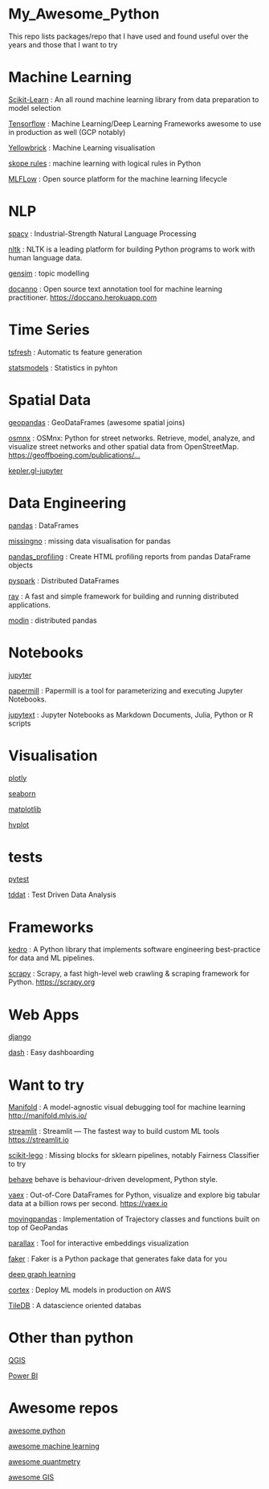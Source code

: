 # My_Awesome_Python
This repo lists  packages/repo that I have used and found useful over the years and those that I want to try


# Machine Learning 

[Scikit-Learn](https://scikit-learn.org/stable/) 
: An all round machine learning library from data preparation to model selection
  
[Tensorflow](https://www.tensorflow.org/resources/learn-ml)
: Machine Learning/Deep Learning Frameworks awesome to use in production as well (GCP notably) 
  
[Yellowbrick](https://www.scikit-yb.org/en/latest/)
: Machine Learning visualisation
  
[skope rules](https://github.com/scikit-learn-contrib/skope-rules)
: machine learning with logical rules in Python


[MLFLow](https://github.com/mlflow/mlflow)
: Open source platform for the machine learning lifecycle
  
# NLP 
[spacy](https://spacy.io/) 
: Industrial-Strength Natural Language Processing

[nltk](https://www.nltk.org/)
: NLTK is a leading platform for building Python programs to work with human language data.
  
[gensim](https://radimrehurek.com/gensim/)
: topic modelling

[docanno](https://github.com/doccano/doccano)
: Open source text annotation tool for machine learning practitioner. https://doccano.herokuapp.com
 
# Time Series 
[tsfresh](https://tsfresh.readthedocs.io/en/latest/)
: Automatic ts feature generation 
  
[statsmodels](https://github.com/statsmodels/statsmodels)
: Statistics in pyhton

# Spatial Data 
  
[geopandas](http://geopandas.org/)
: GeoDataFrames (awesome spatial joins)

[osmnx](https://github.com/gboeing/osmnx)
: OSMnx: Python for street networks. Retrieve, model, analyze, and visualize street networks and other spatial data from OpenStreetMap. https://geoffboeing.com/publications/…

[kepler.gl-jupyter](https://github.com/keplergl/kepler.gl/tree/master/bindings/kepler.gl-jupyter)


# Data Engineering 

[pandas](https://pandas.pydata.org/)
: DataFrames

[missingno](https://github.com/ResidentMario/missingno)
: missing data visualisation for pandas 

[pandas_profiling](https://github.com/pandas-profiling/pandas-profiling)
: Create HTML profiling reports from pandas DataFrame objects

[pyspark](https://spark.apache.org/docs/2.1.0/api/python/pyspark.sql.html)
: Distributed DataFrames

[ray](https://github.com/ray-project/ray)
: A fast and simple framework for building and running distributed applications.

[modin](https://github.com/modin-project/modin)
: distributed pandas


# Notebooks

[jupyter](https://jupyter.org/)


[papermill](https://papermill.readthedocs.io/en/latest/)
: Papermill is a tool for parameterizing and executing Jupyter Notebooks.

[jupytext](https://github.com/mwouts/jupytext)
: Jupyter Notebooks as Markdown Documents, Julia, Python or R scripts

# Visualisation 

[plotly](https://github.com/plotly/plotly.py)

[seaborn](https://seaborn.pydata.org/)

[matplotlib](https://matplotlib.org/)

[hvplot](https://github.com/holoviz/hvplot)

# tests 

[pytest](https://docs.pytest.org/en/latest/)

[tddat](https://tdda.readthedocs.io/en/v1.0.31/overview.html)
: Test Driven Data Analysis

# Frameworks

[kedro](https://github.com/quantumblacklabs/kedro)
: A Python library that implements software engineering best-practice for data and ML pipelines.

[scrapy](https://github.com/scrapy/scrapy)
: Scrapy, a fast high-level web crawling & scraping framework for Python. https://scrapy.org


# Web Apps

[django](https://github.com/django/django)

[dash](https://dash.plot.ly/)
: Easy dashboarding 


# Want to try 


[Manifold](https://github.com/uber/manifold)
: A model-agnostic visual debugging tool for machine learning http://manifold.mlvis.io/

[streamlit](https://github.com/streamlit/streamlit)
: Streamlit — The fastest way to build custom ML tools https://streamlit.io

[scikit-lego](https://github.com/koaning/scikit-lego)
: Missing blocks for sklearn pipelines, notably Fairness Classifier to try 

[behave](https://behave.readthedocs.io/en/latest/)
behave is behaviour-driven development, Python style.

[vaex](https://github.com/vaexio/vaex)
: Out-of-Core DataFrames for Python, visualize and explore big tabular data at a billion rows per second. https://vaex.io

[movingpandas](https://github.com/anitagraser/movingpandas)
: Implementation of Trajectory classes and functions built on top of GeoPandas

[parallax](https://github.com/uber-research/parallax)
: Tool for interactive embeddings visualization


[faker](https://faker.readthedocs.io/en/latest/index.html)
: Faker is a Python package that generates fake data for you

[deep graph learning](https://github.com/dmlc/dgl)

[cortex](https://github.com/cortexlabs/cortex) 
: Deploy ML models in production on AWS 

[TileDB](https://github.com/TileDB-Inc)
: A datascience oriented databas 

# Other than python 

[QGIS](https://qgis.org/fr/site/)

[Power BI](https://powerbi.microsoft.com/en-us/)


# Awesome repos 

[awesome python](https://github.com/vinta/awesome-python)

[awesome machine learning](https://github.com/josephmisiti/awesome-machine-learning)

[awesome quantmetry](https://github.com/Quantmetry/awesome_quantmetry)

[awesome GIS](https://github.com/sshuair/awesome-gis)

